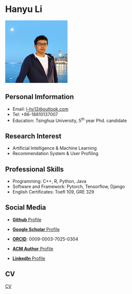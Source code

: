 # Hanyu Li
<img src="photo.jpg" width="200" alt="photo">

## Personal Imformation
- Email: l-hy12@outlook.com
- Tel: +86-18810137007
- Education: Tsinghua University, 5<sup>th</sup> year Phd. candidate

## Research Interest
- Artificial Intelligence & Machine Learning
- Recommendation System & User Profiling

## Professional Skills	
- Programming: C++, R, Python, Java
- Software and Framework: Pytorch, Tensorflow, Django
- English Certificates: Toefl 109, GRE 329

## Social Media
* [**Github** Profile](https://github.com/Adamli12)

* [**Google Scholar** Profile](https://scholar.google.com.sg/citations?hl=zh-CN&user=zU2tUYoAAAAJ)

* [**ORCID**](https://orcid.org/my-orcid?orcid=0009-0003-7025-0304): 0009-0003-7025-0304

* [**ACM Author** Profile](https://dl.acm.org/profile/99661276398)

* [**LinkedIn** Profile]()


## CV
[CV](CV.pdf)  
